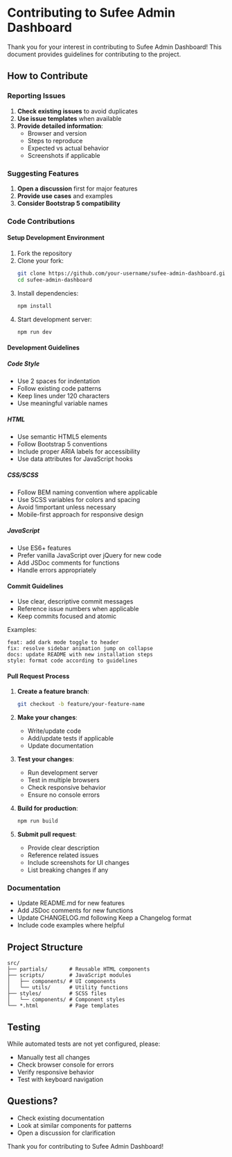# Contributing to Sufee Admin Dashboard

Thank you for your interest in contributing to Sufee Admin Dashboard! This document provides guidelines for contributing to the project.

## How to Contribute

### Reporting Issues

1. **Check existing issues** to avoid duplicates
2. **Use issue templates** when available
3. **Provide detailed information**:
   - Browser and version
   - Steps to reproduce
   - Expected vs actual behavior
   - Screenshots if applicable

### Suggesting Features

1. **Open a discussion** first for major features
2. **Provide use cases** and examples
3. **Consider Bootstrap 5 compatibility**

### Code Contributions

#### Setup Development Environment

1. Fork the repository
2. Clone your fork:
   ```bash
   git clone https://github.com/your-username/sufee-admin-dashboard.git
   cd sufee-admin-dashboard
   ```
3. Install dependencies:
   ```bash
   npm install
   ```
4. Start development server:
   ```bash
   npm run dev
   ```

#### Development Guidelines

##### Code Style
- Use 2 spaces for indentation
- Follow existing code patterns
- Keep lines under 120 characters
- Use meaningful variable names

##### HTML
- Use semantic HTML5 elements
- Follow Bootstrap 5 conventions
- Include proper ARIA labels for accessibility
- Use data attributes for JavaScript hooks

##### CSS/SCSS
- Follow BEM naming convention where applicable
- Use SCSS variables for colors and spacing
- Avoid !important unless necessary
- Mobile-first approach for responsive design

##### JavaScript
- Use ES6+ features
- Prefer vanilla JavaScript over jQuery for new code
- Add JSDoc comments for functions
- Handle errors appropriately

#### Commit Guidelines

- Use clear, descriptive commit messages
- Reference issue numbers when applicable
- Keep commits focused and atomic

Examples:
```
feat: add dark mode toggle to header
fix: resolve sidebar animation jump on collapse
docs: update README with new installation steps
style: format code according to guidelines
```

#### Pull Request Process

1. **Create a feature branch**:
   ```bash
   git checkout -b feature/your-feature-name
   ```

2. **Make your changes**:
   - Write/update code
   - Add/update tests if applicable
   - Update documentation

3. **Test your changes**:
   - Run development server
   - Test in multiple browsers
   - Check responsive behavior
   - Ensure no console errors

4. **Build for production**:
   ```bash
   npm run build
   ```

5. **Submit pull request**:
   - Provide clear description
   - Reference related issues
   - Include screenshots for UI changes
   - List breaking changes if any

### Documentation

- Update README.md for new features
- Add JSDoc comments for new functions
- Update CHANGELOG.md following Keep a Changelog format
- Include code examples where helpful

## Project Structure

```
src/
├── partials/       # Reusable HTML components
├── scripts/        # JavaScript modules
│   ├── components/ # UI components
│   └── utils/      # Utility functions
├── styles/         # SCSS files
│   └── components/ # Component styles
└── *.html          # Page templates
```

## Testing

While automated tests are not yet configured, please:
- Manually test all changes
- Check browser console for errors
- Verify responsive behavior
- Test with keyboard navigation

## Questions?

- Check existing documentation
- Look at similar components for patterns
- Open a discussion for clarification

Thank you for contributing to Sufee Admin Dashboard!